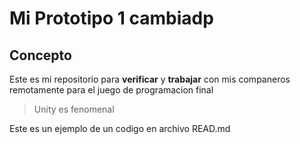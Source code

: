 # Mi Prototipo 1 cambiadp
## Concepto
Este es mi repositorio para **verificar** y **trabajar** con mis companeros remotamente para el juego de programacion final

> Unity es fenomenal

Este es un ejemplo de un codigo en archivo READ.md
